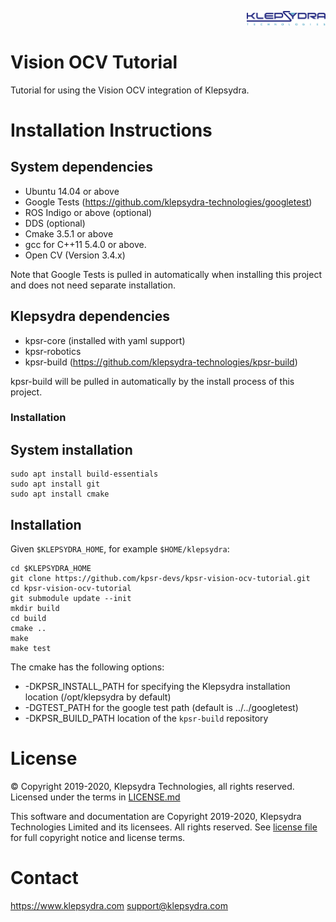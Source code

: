 <p align="right">
  <img width="25%" height="25%"src="./images/klepsydra_logo.jpg">
</p>

# Vision OCV Tutorial

Tutorial for using the Vision OCV integration of Klepsydra.

# Installation Instructions
## System dependencies

* Ubuntu 14.04 or above
* Google Tests (https://github.com/klepsydra-technologies/googletest)
* ROS Indigo or above (optional)
* DDS (optional)
* Cmake 3.5.1 or above
* gcc for C++11 5.4.0 or above.
* Open CV (Version 3.4.x)

Note that Google Tests is pulled in automatically when installing this project and does not need separate installation.

## Klepsydra dependencies

* kpsr-core (installed with yaml support)
* kpsr-robotics
* kpsr-build (https://github.com/klepsydra-technologies/kpsr-build)

kpsr-build will be pulled in automatically by the install process of this project.

### Installation

## System installation

	sudo apt install build-essentials
	sudo apt install git
	sudo apt install cmake

## Installation

Given ```$KLEPSYDRA_HOME```, for example ```$HOME/klepsydra```:

```
cd $KLEPSYDRA_HOME
git clone https://github.com/kpsr-devs/kpsr-vision-ocv-tutorial.git
cd kpsr-vision-ocv-tutorial
git submodule update --init
mkdir build
cd build
cmake ..
make
make test
```

The cmake has the following options:
* -DKPSR_INSTALL_PATH for specifying the Klepsydra installation location (/opt/klepsydra by default)
* -DGTEST_PATH for the google test path (default is ../../googletest)
* -DKPSR_BUILD_PATH location of the ```kpsr-build``` repository

#  License

&copy; Copyright 2019-2020, Klepsydra Technologies, all rights reserved. Licensed under the terms in [LICENSE.md](./LICENSE.md)

This software and documentation are Copyright 2019-2020, Klepsydra Technologies
Limited and its licensees. All rights reserved. See [license file](./LICENSE.md) for full copyright notice and license terms.

#  Contact

https://www.klepsydra.com
support@klepsydra.com
